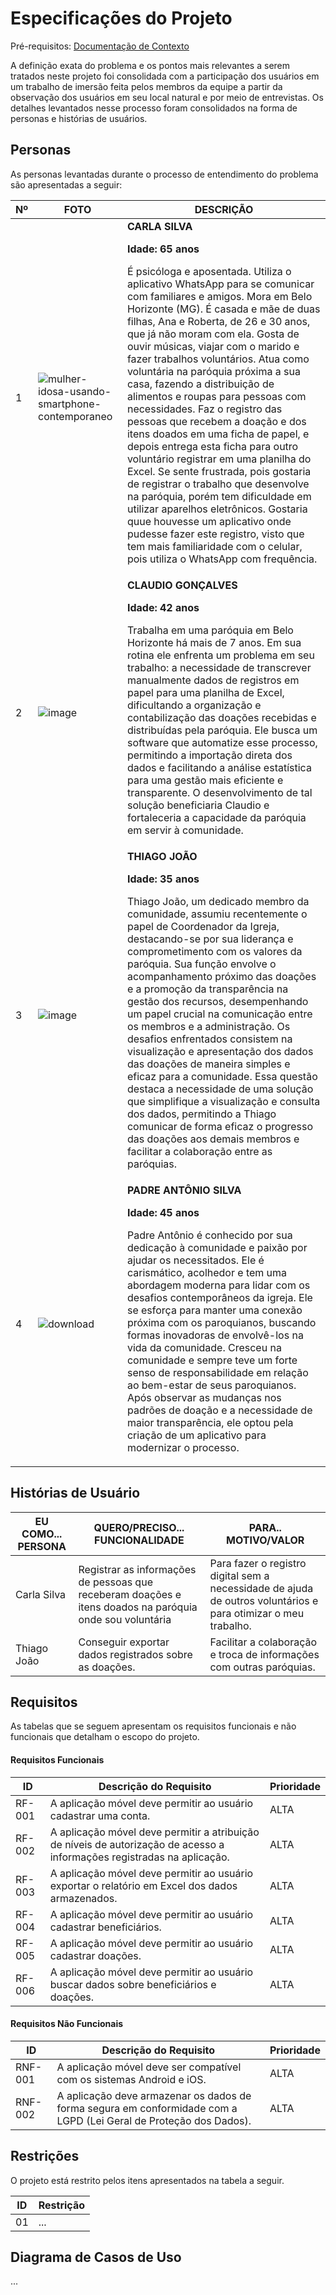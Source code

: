# Especificações do Projeto

Pré-requisitos: <a href="1-Documentação de Contexto.md"> Documentação de Contexto</a>
<p> A definição exata do problema e os pontos mais relevantes a serem tratados neste projeto foi consolidada com a participação dos usuários em um trabalho de imersão feita pelos membros da equipe a partir da observação dos usuários em seu local natural e por meio de entrevistas. Os detalhes levantados nesse processo foram consolidados na forma de personas e histórias de usuários.

## Personas
As personas levantadas durante o processo de entendimento do problema são apresentadas a seguir:


|Nº                  | FOTO                               |DESCRIÇÃO                               |
|--------------------|------------------------------------|----------------------------------------|
|1|![mulher-idosa-usando-smartphone-contemporaneo](https://github.com/isabelamartinez/app-veaspam/assets/100447878/aa3c7f61-a5e0-44ac-a632-1aab94176149)| **CARLA SILVA** <p>**Idade: 65 anos**</p><p> É psicóloga e aposentada. Utiliza o aplicativo WhatsApp para se comunicar com familiares e amigos. Mora em Belo Horizonte (MG). É casada e mãe de duas filhas, Ana e Roberta, de 26 e 30 anos, que já não moram com ela. Gosta de ouvir músicas, viajar com o marido e fazer trabalhos voluntários. Atua como voluntária na paróquia próxima a sua casa, fazendo a distribuição de alimentos e roupas para pessoas com necessidades. Faz o registro das pessoas que recebem a doação e dos itens doados em uma ficha de papel, e depois entrega esta ficha para outro voluntário registrar em uma planilha do Excel. Se sente frustrada, pois gostaria de registrar o trabalho que desenvolve na paróquia, porém tem dificuldade em utilizar aparelhos eletrônicos. Gostaria quue houvesse um aplicativo onde pudesse fazer este registro, visto que tem mais familiaridade com o celular, pois utiliza o WhatsApp com frequência.|
|2|![image](https://github.com/isabelamartinez/app-veaspam/assets/97044440/acfcae78-ab43-46b1-bcd7-a0685810dde5)|  **CLAUDIO GONÇALVES** <p>**Idade: 42 anos**</p> <p>Trabalha em uma paróquia em Belo Horizonte há mais de 7 anos.  Em sua rotina ele enfrenta um problema em seu trabalho: a necessidade de transcrever manualmente dados de registros em papel para uma planilha de Excel, dificultando a organização e contabilização das doações recebidas e distribuídas pela paróquia. Ele busca um software que automatize esse processo, permitindo a importação direta dos dados e facilitando a análise estatística para uma gestão mais eficiente e transparente. O desenvolvimento de tal solução beneficiaria Claudio e fortaleceria a capacidade da paróquia em servir à comunidade.
|3|![image](https://github.com/isabelamartinez/app-veaspam/assets/89950149/9c024ac1-6ea1-4712-a560-4135761d7b98) | **THIAGO JOÃO** <p>**Idade: 35 anos**</p><p> Thiago João, um dedicado membro da comunidade, assumiu recentemente o papel de Coordenador da Igreja, destacando-se por sua liderança e comprometimento com os valores da paróquia. Sua função envolve o acompanhamento próximo das doações e a promoção da transparência na gestão dos recursos, desempenhando um papel crucial na comunicação entre os membros e a administração. Os desafios enfrentados consistem na visualização e apresentação dos dados das doações de maneira simples e eficaz para a comunidade. Essa questão destaca a necessidade de uma solução que simplifique a visualização e consulta dos dados, permitindo a Thiago comunicar de forma eficaz o progresso das doações aos demais membros e facilitar a colaboração entre as paróquias.
|4|![download](https://github.com/isabelamartinez/app-veaspam/assets/101235591/f449b687-dc9d-4d3d-ae2f-e536216e15b1) | **PADRE ANTÔNIO SILVA** <p>**Idade: 45 anos**</p><p> Padre Antônio é conhecido por sua dedicação à comunidade e paixão por ajudar os necessitados. Ele é carismático, acolhedor e tem uma abordagem moderna para lidar com os desafios contemporâneos da igreja. Ele se esforça para manter uma conexão próxima com os paroquianos, buscando formas inovadoras de envolvê-los na vida da comunidade. Cresceu na comunidade e sempre teve um forte senso de responsabilidade em relação ao bem-estar de seus paroquianos. Após observar as mudanças nos padrões de doação e a necessidade de maior transparência, ele optou pela criação de um aplicativo para modernizar o processo.

## Histórias de Usuário

|  EU COMO... PERSONA | QUERO/PRECISO... FUNCIONALIDADE| PARA.. MOTIVO/VALOR  |
| ------------ | ------------ | ------------ |
|  Carla Silva | Registrar as informações de pessoas que receberam doações e itens doados na paróquia onde sou voluntária | Para fazer o registro digital sem a necessidade de ajuda de outros voluntários e para otimizar o meu trabalho. |
|  Thiago João | Conseguir exportar dados registrados sobre as doações. | Facilitar a colaboração e troca de informações com outras paróquias. |

## Requisitos

As tabelas que se seguem apresentam os requisitos funcionais e não funcionais que detalham o escopo do projeto.

#### Requisitos Funcionais

|  ID | Descrição do Requisito  |  Prioridade |
| ------------ | ------------ | ------------ |
|  RF-001 |  A aplicação móvel deve permitir ao usuário cadastrar uma conta. | ALTA  |
|  RF-002 |  A aplicação móvel deve permitir a atribuição de níveis de autorização de acesso a informações registradas na aplicação. | ALTA  |
|  RF-003 |  A aplicação móvel deve permitir ao usuário exportar o relatório em Excel dos dados armazenados. | ALTA  |
|  RF-004 |  A aplicação móvel deve permitir ao usuário cadastrar beneficiários. | ALTA  |
|  RF-005 |  A aplicação móvel deve permitir ao usuário cadastrar doações. | ALTA  |
|  RF-006 |  A aplicação móvel deve permitir ao usuário buscar dados sobre beneficiários e doações. | ALTA  |


#### Requisitos Não Funcionais

|  ID | Descrição do Requisito  |  Prioridade |
|-------|-------------------------|----|
|RNF-001| A aplicação móvel deve ser compatível com os sistemas Android e iOS. | ALTA |
|RNF-002| A aplicação deve armazenar os dados de forma segura em conformidade com a LGPD (Lei Geral de Proteção dos Dados). | ALTA |

## Restrições

O projeto está restrito pelos itens apresentados na tabela a seguir.

|ID| Restrição                                             |
|--|-------------------------------------------------------|
|01| ... | ... |

## Diagrama de Casos de Uso

...
